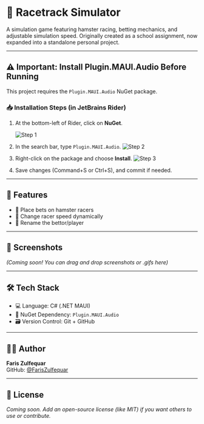# 🏁 Racetrack Simulator

A simulation game featuring hamster racing, betting mechanics, and adjustable simulation speed. Originally created as a school assignment, now expanded into a standalone personal project.

---

## ⚠️ Important: Install Plugin.MAUI.Audio Before Running

This project requires the `Plugin.MAUI.Audio` NuGet package.

### 📥 Installation Steps (in JetBrains Rider)
1. At the bottom-left of Rider, click on **NuGet**.

   ![Step 1](https://github.com/user-attachments/assets/a256e726-f9b0-4ca0-9996-30f84ccea8bc)

3. In the search bar, type `Plugin.MAUI.Audio`.
   ![Step 2](https://github.com/user-attachments/assets/7ca34417-c9c5-426d-b2fa-85cfe3940dc4)

4. Right-click on the package and choose **Install**.
   ![Step 3](https://github.com/user-attachments/assets/3c38b161-9119-46a7-8f80-9a8266f297f7)

5. Save changes (Command+S or Ctrl+S), and commit if needed.

---

## 🚀 Features
- 🎲 Place bets on hamster racers
- 🐹 Change racer speed dynamically
- 🧑 Rename the bettor/player

---

## 📸 Screenshots
*(Coming soon! You can drag and drop screenshots or .gifs here)*

---

## 🛠️ Tech Stack
- 💻 Language: C# (.NET MAUI)
- 🧰 NuGet Dependency: `Plugin.MAUI.Audio`
- 🗃️ Version Control: Git + GitHub

---

## 👨‍💻 Author
**Faris Zulfequar**  
GitHub: [@FarisZulfequar](https://github.com/FarisZulfequar)

---

## 📝 License
*Coming soon. Add an open-source license (like MIT) if you want others to use or contribute.*


